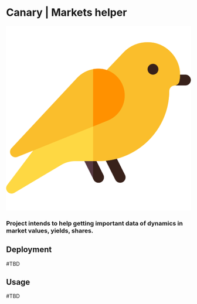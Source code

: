 # Canary | Markets helper
![alt text](backend/markets/static/markets/canary.png "Canary")

### Project intends to help getting important data of dynamics in market values, yields, shares.


## Deployment
#TBD


## Usage
#TBD
